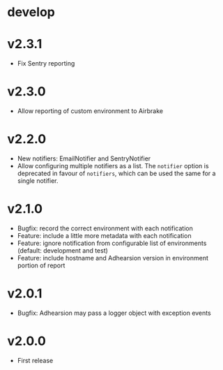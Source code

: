 # develop

# v2.3.1
  * Fix Sentry reporting

# v2.3.0
  * Allow reporting of custom environment to Airbrake

# v2.2.0
  * New notifiers: EmailNotifier and SentryNotifier
  * Allow configuring multiple notifiers as a list. The `notifier` option is deprecated in favour of `notifiers`, which can be used the same for a single notifier.

# v2.1.0
  * Bugfix: record the correct environment with each notification
  * Feature: include a little more metadata with each notification
  * Feature: ignore notification from configurable list of environments (default: development and test)
  * Feature: include hostname and Adhearsion version in environment portion of report

# v2.0.1
  * Bugfix: Adhearsion may pass a logger object with exception events

# v2.0.0
  * First release
